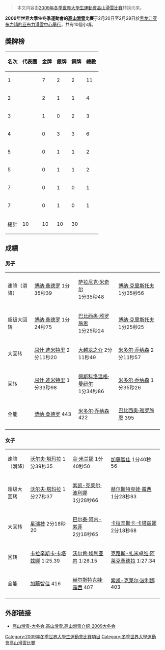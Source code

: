> 本文内容由[2009年冬季世界大學生運動會高山滑雪比賽](https://zh.wikipedia.org/wiki/2009年冬季世界大學生運動會高山滑雪比賽)转换而来。


**2009年世界大學生冬季運動會的[高山滑雪](../Page/高山滑雪.md "wikilink")比賽**于2月20日至2月28日於[黑龙江](../Page/黑龙江.md "wikilink")[亚布力镇的](https://zh.wikipedia.org/wiki/亚布力 "wikilink")[亚布力滑雪中心舉行](https://zh.wikipedia.org/wiki/亚布力滑雪中心 "wikilink")，共有10個小項。

## 獎牌榜

<table>
<thead>
<tr class="header">
<th><p>名次</p></th>
<th><p>代表團</p></th>
<th><p>金牌</p></th>
<th><p>銀牌</p></th>
<th><p>銅牌</p></th>
<th><p>總數</p></th>
</tr>
</thead>
<tbody>
<tr class="odd">
<td><p>1</p></td>
<td></td>
<td><p>7</p></td>
<td><p>2</p></td>
<td><p>2</p></td>
<td><p>11</p></td>
</tr>
<tr class="even">
<td><p>2</p></td>
<td></td>
<td><p>2</p></td>
<td><p>1</p></td>
<td><p>1</p></td>
<td><p>4</p></td>
</tr>
<tr class="odd">
<td><p>3</p></td>
<td></td>
<td><p>1</p></td>
<td><p>0</p></td>
<td><p>2</p></td>
<td><p>3</p></td>
</tr>
<tr class="even">
<td><p>4</p></td>
<td></td>
<td><p>0</p></td>
<td><p>3</p></td>
<td><p>3</p></td>
<td><p>6</p></td>
</tr>
<tr class="odd">
<td><p>5</p></td>
<td></td>
<td><p>0</p></td>
<td><p>1</p></td>
<td><p>1</p></td>
<td><p>2</p></td>
</tr>
<tr class="even">
<td><p>5</p></td>
<td></td>
<td><p>0</p></td>
<td><p>1</p></td>
<td><p>1</p></td>
<td><p>2</p></td>
</tr>
<tr class="odd">
<td><p>7</p></td>
<td></td>
<td><p>0</p></td>
<td><p>1</p></td>
<td><p>0</p></td>
<td><p>1</p></td>
</tr>
<tr class="even">
<td><p>7</p></td>
<td></td>
<td><p>0</p></td>
<td><p>1</p></td>
<td><p>0</p></td>
<td><p>1</p></td>
</tr>
<tr class="odd">
<td><p>總計</p></td>
<td><p>10</p></td>
<td><p>10</p></td>
<td><p>10</p></td>
<td><p>30</p></td>
<td></td>
</tr>
</tbody>
</table>

## 成績

### 男子

<table>
<tbody>
<tr class="odd">
<td><p>速降（滑降）</p></td>
<td><p><a href="https://zh.wikipedia.org/wiki/博纳·桑德罗" title="wikilink">博纳·桑德罗</a> 1分35秒39</p></td>
<td><p><a href="https://zh.wikipedia.org/wiki/萨拉尼克·米奇尔" title="wikilink">萨拉尼克·米奇尔</a><br />
1分35秒48</p></td>
<td><p><a href="https://zh.wikipedia.org/wiki/博纳·克里斯托夫" title="wikilink">博纳·克里斯托夫</a><br />
1分35秒56</p></td>
</tr>
<tr class="even">
<td><p>超级大回转</p></td>
<td><p><a href="https://zh.wikipedia.org/wiki/博纳·桑德罗" title="wikilink">博纳·桑德罗</a> 1分24秒75</p></td>
<td><p><a href="https://zh.wikipedia.org/wiki/巴比西奥·雅罗施恩" title="wikilink">巴比西奥·雅罗施恩</a><br />
1分25秒24</p></td>
<td><p><a href="https://zh.wikipedia.org/wiki/博纳·克里斯托夫" title="wikilink">博纳·克里斯托夫</a><br />
1分25秒25</p></td>
</tr>
<tr class="odd">
<td><p>大回转</p></td>
<td><p><a href="https://zh.wikipedia.org/wiki/屈什·迪米特里" title="wikilink">屈什·迪米特里</a> 2分11秒20</p></td>
<td><p><a href="https://zh.wikipedia.org/wiki/大越龙之介" title="wikilink">大越龙之介</a> 2分11秒49</p></td>
<td><p><a href="https://zh.wikipedia.org/wiki/米多尔·乔纳森" title="wikilink">米多尔·乔纳森</a> 2分11秒57</p></td>
</tr>
<tr class="even">
<td><p>回转</p></td>
<td><p><a href="https://zh.wikipedia.org/wiki/屈什·迪米特里" title="wikilink">屈什·迪米特里</a> 1分33秒98</p></td>
<td><p><a href="https://zh.wikipedia.org/wiki/佩斯科洛温格·曼纽尔" title="wikilink">佩斯科洛温格·曼纽尔</a><br />
1分34秒86</p></td>
<td><p><a href="https://zh.wikipedia.org/wiki/米多尔·乔纳森" title="wikilink">米多尔·乔纳森</a> 1分35秒26</p></td>
</tr>
<tr class="odd">
<td><p>全能</p></td>
<td><p><a href="https://zh.wikipedia.org/wiki/博纳·桑德罗" title="wikilink">博纳·桑德罗</a> 443</p></td>
<td><p><a href="https://zh.wikipedia.org/wiki/米多尔·乔纳森" title="wikilink">米多尔·乔纳森</a> 422</p></td>
<td><p><a href="https://zh.wikipedia.org/wiki/巴比西奥·雅罗施恩" title="wikilink">巴比西奥·雅罗施恩</a> 395</p></td>
</tr>
<tr class="even">
<td></td>
<td></td>
<td></td>
<td></td>
</tr>
</tbody>
</table>

### 女子

<table>
<tbody>
<tr class="odd">
<td><p>速降（滑降）</p></td>
<td><p><a href="https://zh.wikipedia.org/wiki/沃尔夫·塔玛拉" title="wikilink">沃尔夫·塔玛拉</a> 1分39秒35</p></td>
<td><p><a href="https://zh.wikipedia.org/wiki/金·米兰娜" title="wikilink">金·米兰娜</a> 1分40秒50</p></td>
<td><p><a href="https://zh.wikipedia.org/wiki/加藤智佳" title="wikilink">加藤智佳</a> 1分40秒56</p></td>
</tr>
<tr class="even">
<td><p>超级大回转</p></td>
<td><p><a href="https://zh.wikipedia.org/wiki/沃尔夫·塔玛拉" title="wikilink">沃尔夫·塔玛拉</a> 1分27秒37</p></td>
<td><p><a href="https://zh.wikipedia.org/wiki/索凯-克莱尔·波利娜" title="wikilink">索凯-克莱尔·波利娜</a><br />
1分28秒66</p></td>
<td><p><a href="https://zh.wikipedia.org/wiki/赫尔斯特克娃·露西" title="wikilink">赫尔斯特克娃·露西</a><br />
1分28秒93</p></td>
</tr>
<tr class="odd">
<td><p>大回转</p></td>
<td><p><a href="https://zh.wikipedia.org/wiki/星瑞枝" title="wikilink">星瑞枝</a> 2分18秒20</p></td>
<td><p><a href="https://zh.wikipedia.org/wiki/巴尔泰·阿内-索菲" title="wikilink">巴尔泰·阿内-索菲</a><br />
2分18秒65</p></td>
<td><p><a href="https://zh.wikipedia.org/wiki/卡拉辛斯卡·卡塔兹娜" title="wikilink">卡拉辛斯卡·卡塔兹娜</a><br />
2分18秒68</p></td>
</tr>
<tr class="even">
<td><p>回转</p></td>
<td><p><a href="https://zh.wikipedia.org/wiki/卡拉辛斯卡·卡塔兹娜" title="wikilink">卡拉辛斯卡·卡塔兹娜</a> 1:25.39</p></td>
<td><p><a href="https://zh.wikipedia.org/wiki/沃尔肯·埃利亚内" title="wikilink">沃尔肯·埃利亚内</a> 1:26.15</p></td>
<td><p><a href="https://zh.wikipedia.org/wiki/克路斯-扎米卓维·阿莱克桑德拉" title="wikilink">克路斯-扎米卓维·阿莱克桑德拉</a> 1:27.34</p></td>
</tr>
<tr class="odd">
<td><p>全能</p></td>
<td><p><a href="https://zh.wikipedia.org/wiki/加藤智佳" title="wikilink">加藤智佳</a> 416</p></td>
<td><p><a href="https://zh.wikipedia.org/wiki/赫尔斯特克娃·露西" title="wikilink">赫尔斯特克娃·露西</a> 407</p></td>
<td><p><a href="https://zh.wikipedia.org/wiki/索凯-克莱尔·波利娜" title="wikilink">索凯-克莱尔·波利娜</a> 403</p></td>
</tr>
<tr class="even">
<td></td>
<td></td>
<td></td>
<td></td>
</tr>
</tbody>
</table>

## 外部链接

  - [高山滑雪-大冬会,高山滑雪,高山滑雪介绍-2009大冬会](https://web.archive.org/web/20090328113107/http://www.harbin2009.org/system/2008/10/17/000084365.shtml)

[Category:2009年冬季世界大學生運動會比賽項目](https://zh.wikipedia.org/wiki/Category:2009年冬季世界大學生運動會比賽項目 "wikilink") [Category:冬季世界大學運動會高山滑雪比賽](https://zh.wikipedia.org/wiki/Category:冬季世界大學運動會高山滑雪比賽 "wikilink")